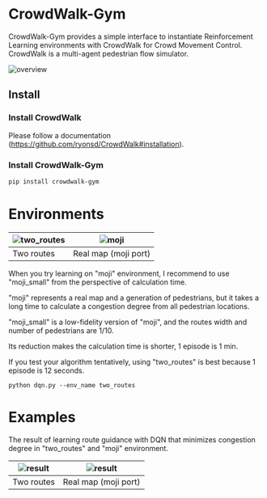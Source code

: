 # CrowdWalk-Gym
CrowdWalk-Gym provides a simple interface to instantiate Reinforcement Learning environments with CrowdWalk for Crowd Movement Control.  
CrowdWalk is a multi-agent pedestrian flow simulator.

![overview](images/overview.png)


## Install

### Install CrowdWalk

Please follow a documentation (https://github.com/ryonsd/CrowdWalk#installation).

### Install CrowdWalk-Gym
```bash
pip install crowdwalk-gym
```


# Environments
| ![two_routes](images/two_routes.gif)          | ![moji](images/moji.gif) |
| ----------------------------------------- | ------------------------------------- |
| Two routes | Real map (moji port) |

When you try learning on "moji" environment, I recommend to use "moji_small" from the perspective of calculation time.

"moji" represents a real map and a generation of pedestrians, but it takes a long time to calculate a congestion degree from all pedestrian locations.

"moji_small" is a low-fidelity version of "moji", and the routes width and number of pedestrians are 1/10.

Its reduction makes the calculation time is shorter, 1 episode is 1 min.

If you test your algorithm tentatively, using "two_routes" is best because 1 episode is 12 seconds.

```
python dqn.py --env_name two_routes
```

# Examples
The result of learning route guidance with DQN that minimizes congestion degree in "two_routes" and "moji" environment.

| ![result](images/result_two_routes.png)          | ![result](images/result_moji.png) |
| ----------------------------------------- | ------------------------------------- |
| Two routes | Real map (moji port) |



